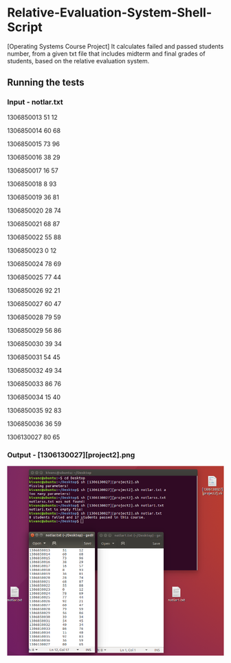 # Relative-Evaluation-System-Shell-Script
[Operating Systems Course Project] It calculates failed and passed students number, from a given txt file that includes midterm and final grades of students, based on the relative evaluation system.

## Running the tests

### Input - notlar.txt

1306850013	51	12

1306850014	60	68

1306850015	73	96

1306850016	38	29

1306850017	16	57

1306850018	8	93

1306850019	36	81

1306850020	28	74

1306850021	68	87

1306850022	55	88

1306850023	0	12

1306850024	78	69

1306850025	77	44

1306850026	92	21

1306850027	60	47

1306850028	79	59

1306850029	56	86

1306850030	39	34

1306850031	54	45

1306850032	49	34

1306850033	86	76

1306850034	15	40

1306850035	92	83

1306850036	36	59

1306130027	80	65


### Output - [1306130027][project2].png

![alt text](https://github.com/kivanckadir/Relative-Evaluation-System-Shell-Script/blob/master/%5B1306130027%5D%5Bproject2%5D.png)
